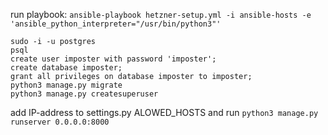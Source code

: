 run playbook: `ansible-playbook hetzner-setup.yml -i ansible-hosts -e 'ansible_python_interpreter="/usr/bin/python3"'`
```
sudo -i -u postgres
psql
create user imposter with password 'imposter';
create database imposter;
grant all privileges on database imposter to imposter;
python3 manage.py migrate
python3 manage.py createsuperuser 
```

add IP-address to settings.py ALOWED_HOSTS
and run `python3 manage.py runserver 0.0.0.0:8000`

